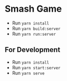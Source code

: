 # Smash Game

- Run `yarn install`
- Run `yarn build:server`
- Run `yarn run:server`


## For Development
- Run `yarn install`
- Run `yarn start:server`
- Run `yarn serve`
